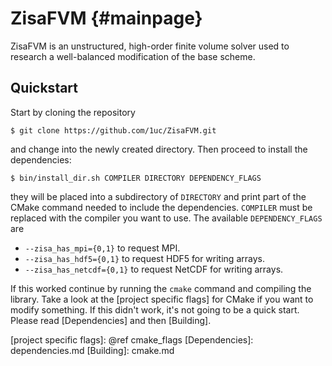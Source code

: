 # ZisaFVM                                                            {#mainpage}
ZisaFVM is an unstructured, high-order finite volume solver used to research
a well-balanced modification of the base scheme.

## Quickstart
Start by cloning the repository

    $ git clone https://github.com/1uc/ZisaFVM.git

and change into the newly created directory. Then proceed to install the
dependencies:

    $ bin/install_dir.sh COMPILER DIRECTORY DEPENDENCY_FLAGS

they will be placed into a subdirectory of `DIRECTORY` and print
part of the CMake command needed to include the dependencies. `COMPILER` must
be replaced with the compiler you want to use. The available `DEPENDENCY_FLAGS`
are

  * `--zisa_has_mpi={0,1}` to request MPI.
  * `--zisa_has_hdf5={0,1}` to request HDF5 for writing arrays.
  * `--zisa_has_netcdf={0,1}` to request NetCDF for writing arrays.

If this worked continue by running the `cmake` command and compiling the
library. Take a look at the [project specific flags] for CMake if you want to
modify something. If this didn't work, it's not going to be a quick start.
Please read [Dependencies] and then [Building].

[project specific flags]: @ref cmake_flags
[Dependencies]: dependencies.md
[Building]: cmake.md
